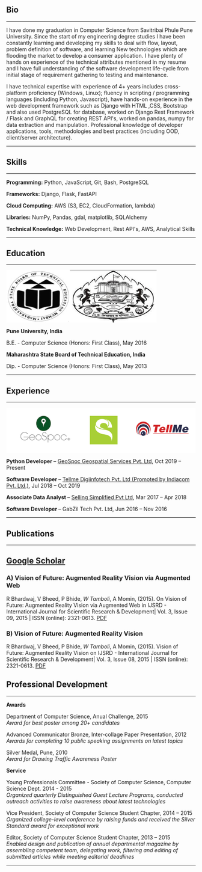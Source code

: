 ## Bio

---
I have done my graduation in Computer Science from Savitribai Phule Pune University. Since the start of my engineering degree studies I have been constantly learning and developing my skills to deal with flow, layout, problem definition of software, and learning New technologies which are flooding the market to develop a consumer application. I have plenty of hands on experience of the technical attributes mentioned in my resume and I have full understanding of the software development life-cycle from initial stage of requirement gathering to testing and maintenance.

I have technical expertise with experience of 4+ years includes cross-platform proficiency (Windows, Linux); fluency in scripting / programming languages (including Python, Javascript), have hands-on experience in the web development framework such as Django with HTML ,CSS, Bootstrap and also used PostgreSQL for database, worked on Django Rest Framework / Flask and GraphQL for creating REST API's, worked on pandas, numpy for data extraction and manipulation. Professional knowledge of developer applications, tools, methodologies and best practices (including OOD, client/server architecture).

---

## Skills

---

**Programming:** Python, JavaScript, Git, Bash, PostgreSQL

**Frameworks:** Django, Flask, FastAPI

**Cloud Computing:** AWS (S3, EC2, CloudFormation, lambda)

**Libraries:** NumPy, Pandas, gdal, matplotlib, SQLAlchemy

**Technical Knowledge:** Web Development, Rest API's, AWS, Analytical Skills

---

## Education

---

<img src="images/uni.jpg?raw=true" align="middle" width="400" height="140" alt="uni logos">

<b> Pune University, India </b>

B.E.  - Computer Science (Honors: First Class),			 		            May 2016

<b> Maharashtra State Board of Technical Education, India </b>

Dip.  - Computer Science (Honors: First Class),			 		            May 2013

---

## Experience

---

<img src="images/experience.png?raw=true" align="middle" width="700" height="120" alt="experience logos">

<b> Python Developer </b> – [GeoSpoc Geospatial Services Pvt. Ltd](https://geospoc.com/), Oct 2019 – Present

<b> Software Developer </b> – [Tellme Digiinfotech Pvt. Ltd (Promoted by Indiacom Pvt. Ltd.)](https://youtellme.ai/), Jul 2018 – Oct 2019

<b> Associate Data Analyst </b> – [Selling Simplified Pvt Ltd](https://sellingsimplified.com/), Mar 2017 – Apr 2018 

<b> Software Developer </b> – GabZil Tech Pvt. Ltd, Jun 2016 – Nov 2016

---

## Publications

---
[Google Scholar](https://scholar.google.com/citations?view_op=list_works&hl=en&user=lzGlBzQAAAAJ)
---

### A)	Vision of Future: Augmented Reality Vision via Augmented Web

R Bhardwaj, V Bheed, P Bhide, *W Tamboli*, A Momin, (2015). On Vision of Future: Augmented Reality Vision via Augmented Web in IJSRD - International Journal for Scientific Research & Development| Vol. 3, Issue 09, 2015 | ISSN (online): 2321-0613. [PDF](./pdf/Vision1.pdf)

### B)	Vision of Future: Augmented Reality Vision

R Bhardwaj, V Bheed, P Bhide, *W Tamboli*, A Momin, (2015). Vision of Future: Augmented Reality Vision on IJSRD - International Journal for Scientific Research & Development| Vol. 3, Issue 08, 2015 | ISSN (online): 2321-0613. [PDF](./pdf/Vision2.pdf)


## Professional Development

---

**Awards**

Department of Computer Science,  			                                        Anual Challenge, 2015 <br/>
<i> Award for best poster among 20+ candidates </i>

Advanced Communicator Bronze,  					                                    Inter-collage Paper Presentation, 2012 <br/>
<i> Awards for completing 10 public speaking assignments on latest topics </i>

Silver Medal,                                                                       Pune, 2010 <br/>
<i> Award for Drawing Traffic Awareness Poster </i>

**Service**

Young Professionals Committee - Society of Computer Science,                        Computer Science Dept. 2014 - 2015 <br/>
<i> Organized quarterly Distinguished Guest Lecture Programs, conducted outreach activities to raise awareness about latest technologies </i>  

Vice President, 	                                                                Society of Computer Science Student Chapter, 2014 – 2015 <br/>
<i> Organized college-level conference by raising funds and received the Silver Standard award for exceptional work  </i>  

Editor, 	                                                                        Society of Computer Science Student Chapter, 2013 – 2015 <br/>
<i> Enabled design and publication of annual departmental magazine by assembling competent team, delegating work, filtering and editing of submitted articles while meeting editorial deadlines </i>

---

